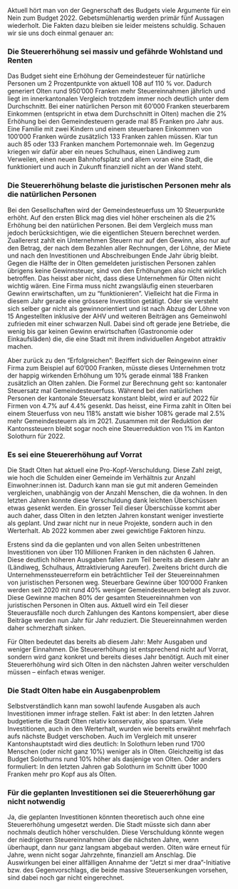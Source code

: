 Aktuell hört man von der Gegnerschaft des Budgets viele Argumente für ein Nein zum Budget 2022. Gebetsmühlenartig werden primär fünf Aussagen wiederholt. Die Fakten dazu bleiben sie leider meistens schuldig. Schauen wir sie uns doch einmal genauer an: 


### Die Steuererhöhung sei massiv und gefährde Wohlstand und Renten

Das Budget sieht eine Erhöhung der Gemeindesteuer für natürliche Personen um 2 Prozentpunkte von aktuell 108 auf 110 % vor. Dadurch generiert Olten rund 950’000 Franken mehr Steuereinnahmen jährlich und liegt im innerkantonalen Vergleich trotzdem immer noch deutlich unter dem Durchschnitt. 
Bei einer natürlichen Person mit 60’000 Franken steuerbarem Einkommen (entspricht in etwa dem Durchschnitt in Olten) machen die 2% Erhöhung bei den Gemeindesteuern gerade mal 85 Franken pro Jahr aus. Eine Familie mit zwei Kindern und einem steuerbaren Einkommen von 100’000 Franken würde zusätzlich 133 Franken zahlen müssen. 
Klar tun auch 85 oder 133 Franken manchem Portemonnaie weh. Im Gegenzug kriegen wir dafür aber ein neues Schulhaus, einen Ländiweg zum Verweilen, einen neuen Bahnhofsplatz und allem voran eine Stadt, die funktioniert und auch in Zukunft finanziell nicht an der Wand steht. 

### Die Steuererhöhung belaste die juristischen Personen mehr als die natürlichen Personen

Bei den Gesellschaften wird der Gemeindesteuerfuss um 10 Steuerpunkte erhöht. Auf den ersten Blick mag dies viel höher erscheinen als die 2% Erhöhung bei den natürlichen Personen. Bei dem Vergleich muss man jedoch berücksichtigen, wie die eigentlichen Steuern berechnet werden. 
Zuallererst zahlt ein Unternehmen Steuern nur auf den Gewinn, also nur auf den Betrag, der nach dem Bezahlen aller Rechnungen, der Löhne, der Miete und nach den Investitionen und Abschreibungen Ende Jahr übrig bleibt. Gegen die Hälfte der in Olten gemeldeten juristischen Personen zahlen übrigens keine Gewinnsteuer, sind von den Erhöhungen also nicht wirklich betroffen. Das heisst aber nicht, dass diese Unternehmen für Olten nicht wichtig wären. Eine Firma muss nicht zwangsläufig einen steuerbaren Gewinn erwirtschaften, um zu “funktionieren”. Vielleicht hat die Firma in diesem Jahr gerade eine grössere Investition getätigt. Oder sie versteht sich selber gar nicht als gewinnorientiert und ist nach Abzug der Löhne von 15 Angestellten inklusive der AHV und weiteren Beiträgen ans Gemeinwohl zufrieden mit einer schwarzen Null. Dabei sind oft gerade jene Betriebe, die wenig bis gar keinen Gewinn erwirtschaften (Gastronomie oder Einkaufsläden) die, die eine Stadt mit ihrem individuellen Angebot attraktiv machen.

Aber zurück zu den “Erfolgreichen”: Beziffert sich der Reingewinn einer Firma zum Beispiel auf 60’000 Franken, müsste dieses Unternehmen trotz der happig wirkenden Erhöhung um 10% gerade einmal 188 Franken zusätzlich an Olten zahlen. 
Die Formel zur Berechnung geht so: kantonaler Steuersatz mal Gemeindesteuerfuss. Während bei den natürlichen Personen der kantonale Steuersatz konstant bleibt, wird er auf 2022 für Firmen von 4.7% auf 4.4% gesenkt. Das heisst, eine Firma zahlt in Olten bei einem Steuerfuss von neu 118% anstatt wie bisher 108% gerade mal 2.5% mehr Gemeindesteuern als im 2021. Zusammen mit der Reduktion der Kantonssteuern bleibt sogar noch eine Steuerreduktion von 1% im Kanton Solothurn für 2022.

### Es sei eine Steuererhöhung auf Vorrat

Die Stadt Olten hat aktuell eine Pro-Kopf-Verschuldung. Diese Zahl zeigt, wie hoch die Schulden einer Gemeinde im Verhältnis zur Anzahl Einwohner:innen ist. Dadurch kann man sie gut mit anderen Gemeinden vergleichen, unabhängig von der Anzahl Menschen, die da wohnen. In den letzten Jahren konnte diese Verschuldung dank leichten Überschüssen etwas gesenkt werden. Ein grosser Teil dieser Überschüsse kommt aber auch daher, dass Olten in den letzten Jahren konstant weniger investierte als geplant. Und zwar nicht nur in neue Projekte, sondern auch in den Werterhalt.
Ab 2022 kommen aber zwei gewichtige Faktoren hinzu. 

Erstens sind da die geplanten und von allen Seiten unbestrittenen Investitionen von über 110 Millionen Franken in den nächsten 6 Jahren. Diese deutlich höheren Ausgaben fallen zum Teil bereits ab diesem Jahr an (Ländiweg, Schulhaus, Attraktivierung Aareufer). 
Zweitens bricht durch die Unternehmenssteuerreform ein beträchtlicher Teil der Steuereinnahmen von juristischen Personen weg. Steuerbare Gewinne über 100’000 Franken werden seit 2020 mit rund 40% weniger Gemeindesteuern belegt als zuvor. Diese Gewinne machen 80% der gesamten Steuereinnahmen von juristischen Personen in Olten aus. Aktuell wird ein Teil dieser Steuerausfälle noch durch Zahlungen des Kantons kompensiert, aber diese Beiträge werden nun Jahr für Jahr reduziert. Die Steuereinnahmen werden daher schmerzhaft sinken. 

Für Olten bedeutet das bereits ab diesem Jahr: Mehr Ausgaben und weniger Einnahmen. Die Steuererhöhung ist entsprechend nicht auf Vorrat, sondern wird ganz konkret und bereits dieses Jahr benötigt. Auch mit einer Steuererhöhung wird sich Olten in den nächsten Jahren weiter verschulden müssen – einfach etwas weniger. 

### Die Stadt Olten habe ein Ausgabenproblem

Selbstverständlich kann man sowohl laufende Ausgaben als auch Investitionen immer infrage stellen. Fakt ist aber: In den letzten Jahren budgetierte die Stadt Olten relativ konservativ, also sparsam. Viele Investitionen, auch in den Werterhalt, wurden wie bereits erwähnt mehrfach aufs nächste Budget verschoben. Auch im Vergleich mit unserer Kantonshauptstadt wird dies deutlich: In Solothurn leben rund 1700 Menschen (oder nicht ganz 10%) weniger als in Olten. Gleichzeitig ist das Budget Solothurns rund 10% höher als dasjenige von Olten. Oder anders formuliert: In den letzten Jahren gab Solothurn im Schnitt über 1000 Franken mehr pro Kopf aus als Olten.

### Für die geplanten Investitionen sei die Steuererhöhung gar nicht notwendig

Ja, die geplanten Investitionen könnten theoretisch auch ohne eine Steuererhöhung umgesetzt werden. Die Stadt müsste sich dann aber nochmals deutlich höher verschulden. Diese Verschuldung könnte wegen der niedrigeren Steuereinnahmen über die nächsten Jahre, wenn überhaupt, dann nur ganz langsam abgebaut werden. Olten wäre erneut für Jahre, wenn nicht sogar Jahrzehnte, finanziell am Anschlag. Die Auswirkungen bei einer allfälligen Annahme der “Jetzt si mer draa”-Initiative bzw. des Gegenvorschlags, die beide massive Steuersenkungen vorsehen, sind dabei noch gar nicht eingerechnet. 
